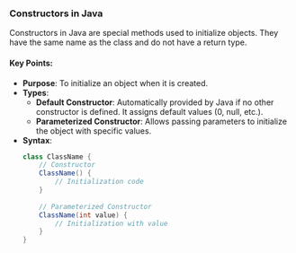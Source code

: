 ### Constructors in Java

Constructors in Java are special methods used to initialize objects. They have the same name as the class and do not have a return type.

#### Key Points:
- **Purpose**: To initialize an object when it is created.
- **Types**: 
  - **Default Constructor**: Automatically provided by Java if no other constructor is defined. It assigns default values (0, null, etc.).
  - **Parameterized Constructor**: Allows passing parameters to initialize the object with specific values.
- **Syntax**:
  ```java
  class ClassName {
      // Constructor
      ClassName() {
          // Initialization code
      }
      
      // Parameterized Constructor
      ClassName(int value) {
          // Initialization with value
      }
  }

